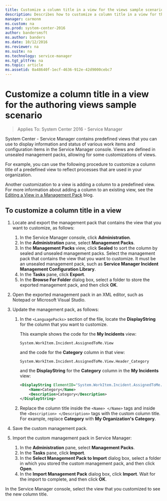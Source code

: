 ```yaml
---
title: Customize a column title in a view for the views sample scenario
description: Describes how to customize a column title in a view for the Service Manager Authoring Tool views sample scenario.
manager: carmonm
ms.custom: na
ms.prod: system-center-2016
author: bandersmsft
ms.author: banders
ms.date: 10/12/2016
ms.reviewer: na
ms.suite: na
ms.technology: service-manager
ms.tgt_pltfrm: na
ms.topic: article
ms.assetid: 0a48640f-1ecf-4636-912e-42d9000cebc7
---
```


# Customize a column title in a view for the authoring views sample scenario

> Applies To: System Center 2016 - Service Manager

System Center - Service Manager contains predefined views that you can use to display information and status of various work items and configuration items in the Service Manager console. Views are defined in unsealed management packs, allowing for some customizations of views.

For example, you can use the following procedure to customize a column title of a predefined view to reflect processes that are used in your organization.

Another customization to a view is adding a column to a predefined view. For more information about adding a column to an existing view, see the [Editing a View in a Management Pack](http://go.microsoft.com/fwlink/p/?LinkID=204706) blog.

## To customize a column title in a view

1. Locate and export the management pack that contains the view that you want to customize, as follows:

    1. In the Service Manager console, click **Administration**.
    2. In the **Administration** pane, select **Management Packs**.
    3. In the **Management Packs** view, click **Sealed** to sort the column by sealed and unsealed management packs. Select the management pack that contains the view that you want to customize. It must be an unsealed management pack, such as **Service Manager Incident Management Configuration Library**.
    4. In the **Tasks** pane, click **Export**.
    5. In the **Browse For Folder** dialog box, select a folder to store the exported management pack, and then click **OK**.

2. Open the exported management pack in an XML editor, such as Notepad or Microsoft Visual Studio.

3. Update the management pack, as follows:

    1. In the `<LanguagePacks>` section of the file, locate the **DisplayString** for the column that you want to customize.

        This example shows the code for the **My Incidents** view:

        ```
        System.WorkItem.Incident.AssignedToMe.View
        ```

        and the code for the **Category** column in that view:

        ```
        System.WorkItem.Incident.AssignedToMe.View.Header_Category
        ```

        and the **DisplayString** for the **Category** column in the **My Incidents** view:

        ```xml
        <DisplayString ElementID="System.WorkItem.Incident.AssignedToMe.View.Header_Category">
            <Name>Category</Name>
            <Description>Category</Description>
        </DisplayString>
        ```

    2. Replace the column title inside the `<Name> </Name>` tags and inside the `<Description> </Description>` tags with the custom column title. For example, replace **Category** with **My Organization's Category**.

4. Save the custom management pack.

5. Import the custom management pack in Service Manager:

    1. In the **Administration** pane, select **Management Packs**.
    2. In the **Tasks** pane, click **Import**.
    3. In the **Select Management Pack to Import** dialog box, select a folder in which you stored the custom management pack, and then click **Open**.
    4. In the **Import Management Pack** dialog box, click **Import**. Wait for the import to complete, and then click **OK**.

In the Service Manager console, select the view that you customized to see the new column title.
